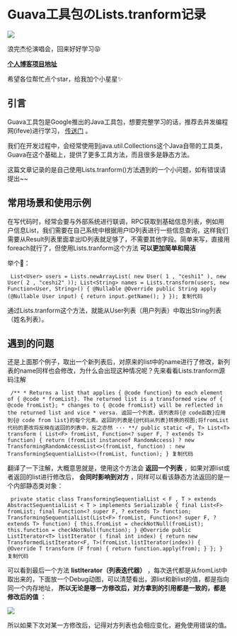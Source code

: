 # Guava工具包のLists.tranform记录 #

![](https://user-gold-cdn.xitu.io/2019/5/25/16aedecc6ae2b6a1?imageView2/0/w/1280/h/960/ignore-error/1)

浪完杰伦演唱会，回来好好学习😝

**[个人博客项目地址]( https://link.juejin.im?target=https%3A%2F%2Fgithub.com%2FVip-Augus%2FVip-Augus.github.io )**

希望各位帮忙点个star，给我加个小星星✨

## 引言 ##

Guava工具包是Google推出的Java工具包，想要完整学习的话，推荐去并发编程网(ifeve)进行学习， [传送门]( https://link.juejin.im?target=http%3A%2F%2Fifeve.com%2Fgoogle-guava%2F ) 。

我们在开发过程中，会经常使用到java.util.Collections这个Java自带的工具类，Guava在这个基础上，提供了更多工具方法，而且很多是静态方法。

这篇文章记录的是自己使用Lists.tranform()方法遇到的一个小问题，如有错误请提出~~

## 常用场景和使用示例 ##

在写代码时，经常会要与外部系统进行联调，RPC获取到基础信息列表，例如用户信息List，我们需要在自己系统中根据用户ID列表进行一些信息查询，这样我们需要从Result列表里面拿出ID列表就足够了，不需要其他字段。简单来写，直接用foreach就行了，但使用Lists.tranform这个方法 **可以更加简单和简洁**

举个🌰：

` List<User> users = Lists.newArrayList( new User( 1 , "ceshi1" ), new User( 2 , "ceshi2" )); List<String> names = Lists.transform(users, new Function<User, String>() { @Nullable @Override public String apply (@Nullable User input) { return input.getName(); } }); 复制代码`

通过Lists.tranform这个方法，就能从User列表（用户列表）中取出String列表（姓名列表）。

## 遇到的问题 ##

还是上面那个例子，取出一个新列表后，对原来的list中的name进行了修改，新列表的name同样也会修改，为什么会出现这种情况呢？先来看看Lists.tranform源码注解

` /** * Returns a list that applies { @code function} to each element of { @code * fromList}. The returned list is a transformed view of { @code fromList}; * changes to { @code fromList} will be reflected in the returned list and vice * versa. 返回一个列表，该列表将{@ code函数}应用到{@ code from list}的每个元素。返回的列表是{@代码从列表}转换的视图;将fromList代码的更改将反映在返回的列表中，反之亦然 ··· **/ public static <F, T> List<T> transform ( List<F> fromList, Function<? super F, ? extends T> function) { return (fromList instanceof RandomAccess) ? new TransformingRandomAccessList<>(fromList, function) : new TransformingSequentialList<>(fromList, function); } 复制代码`

翻译了一下注解，大概意思就是，使用这个方法会 **返回一个列表** ，如果对源list或者返回的list进行修改后， **会同时影响到对方** ，同样可以看该静态方法返回的是一个内部静态类对象：

` private static class TransformingSequentialList < F , T > extends AbstractSequentialList < T > implements Serializable { final List<F> fromList; final Function<? super F, ? extends T> function; TransformingSequentialList(List<F> fromList, Function<? super F, ? extends T> function) { this.fromList = checkNotNull(fromList); this.function = checkNotNull(function); } @Override public ListIterator<T> listIterator ( final int index) { return new TransformedListIterator<F, T>(fromList.listIterator(index)) { @Override T transform (F from) { return function.apply(from); } }; } 复制代码`

可以看到最后一个方法 **listIterator（列表迭代器）** ，每次迭代都是从fromList中取出来的，下面放一个Debug动图，可以清楚看出，源list和新list的值，都是指向同一个内存地址， **所以无论是哪一方修改后，对方拿到的引用都是一致的，都是修改后的值** ：

![](https://user-gold-cdn.xitu.io/2019/5/25/16aedecc6afe44b2?imageslim)

所以如果下次对某一方修改后，记得对方列表也会相应变化，避免使用错误的值。